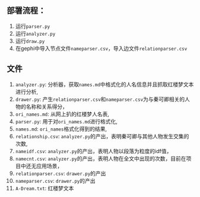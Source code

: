 ## 部署流程：
1. 运行`parser.py`
2. 运行`analyzer.py`
3. 运行`draw.py`
4. 在gephi中导入节点文件`nameparser.csv`，导入边文件`relationparser.csv`

## 文件
1. `analyzer.py`: 分析器，获取`names.md`中格式化的人名信息并且抓取红楼梦文本进行分析,
7. `drawer.py`: 产生`relationparser.csv`和`nameparser.csv`为与秦可卿相关的人物的名称和关系得分，
2. `ori_names.md`: 从网上扒的红楼梦人名表,
3. `parser.py`: 用于对`ori_names.md`进行格式化,
4. `names.md`: `ori_names`格式化得到的结果,
5. `relationship.csv`: `analyzer.py`的产出，表明秦可卿与其他人物发生交集的次数,
6. `nameidf.csv`: `analyzer.py`的产出，表明人物以段落为粒度的idf值，
7. `namecnt.csv`: `analyzer.py`的产出，表明人物在全文中出现的次数，目前在项目中还无应用场景，
8. `relationparser.csv`: `drawer.py`的产出
9. `nameparser.csv`: `drawer.py`的产出
10. `A-Dream.txt`: 红楼梦文本